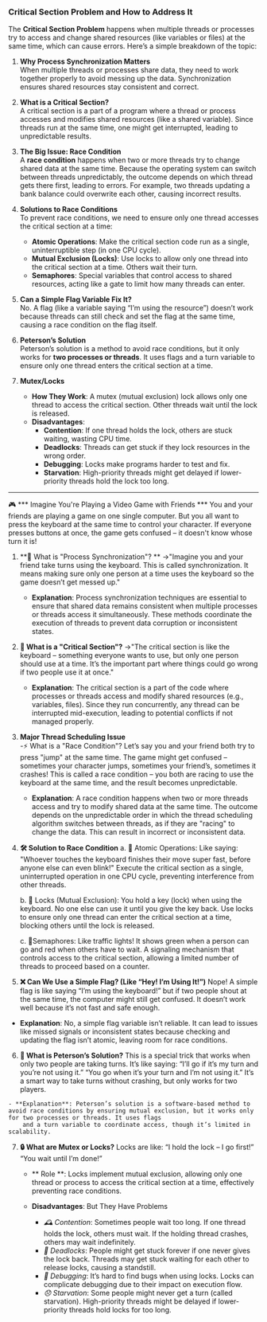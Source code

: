 ### Critical Section Problem and How to Address It



The **Critical Section Problem** happens when multiple threads or processes try to access and change shared resources (like variables or files) at the same time, which can cause errors. Here’s a simple breakdown of the topic:

1. **Why Process Synchronization Matters**  
   When multiple threads or processes share data, they need to work together properly to avoid messing up the data. Synchronization ensures shared resources stay consistent and correct.

2. **What is a Critical Section?**  
   A critical section is a part of a program where a thread or process accesses and modifies shared resources (like a shared variable). Since threads run at the same time, one might get interrupted, leading to unpredictable results.

3. **The Big Issue: Race Condition**  
   A **race condition** happens when two or more threads try to change shared data at the same time. Because the operating system can switch between threads unpredictably, the outcome depends on which thread gets there first, leading to errors. For example, two threads updating a bank balance could overwrite each other, causing incorrect results.

4. **Solutions to Race Conditions**  
   To prevent race conditions, we need to ensure only one thread accesses the critical section at a time:  
   - **Atomic Operations**: Make the critical section code run as a single, uninterruptible step (in one CPU cycle).  
   - **Mutual Exclusion (Locks)**: Use locks to allow only one thread into the critical section at a time. Others wait their turn.  
   - **Semaphores**: Special variables that control access to shared resources, acting like a gate to limit how many threads can enter.

5. **Can a Simple Flag Variable Fix It?**  
   No. A flag (like a variable saying “I’m using the resource”) doesn’t work because threads can still check and set the flag at the same time, causing a race condition on the flag itself.

6. **Peterson’s Solution**  
   Peterson’s solution is a method to avoid race conditions, but it only works for **two processes or threads**. It uses flags and a turn variable to ensure only one thread enters the critical section at a time.

7. **Mutex/Locks**  
   - **How They Work**: A mutex (mutual exclusion) lock allows only one thread to access the critical section. Other threads wait until the lock is released.  
   - **Disadvantages**:  
     - **Contention**: If one thread holds the lock, others are stuck waiting, wasting CPU time.  
     - **Deadlocks**: Threads can get stuck if they lock resources in the wrong order.  
     - **Debugging**: Locks make programs harder to test and fix.  
     - **Starvation**: High-priority threads might get delayed if lower-priority threads hold the lock too long.



---

🎮 *** Imagine You're Playing a Video Game with Friends ***
       You and your friends are playing a game on one single computer. But you all want to press the keyboard at the same time to control your character. If everyone presses buttons
       at once, the game gets confused – it doesn't know whose turn it is!

1. **🧩 What is "Process Synchronization"? **
     ->"Imagine you and your friend take turns using the keyboard. This is called synchronization. It means making sure only one person at a time uses the keyboard so the game 
        doesn’t get messed up." 

   - **Explanation**: Process synchronization techniques are essential to ensure that shared data remains consistent when multiple processes or threads access it simultaneously.
       These methods coordinate the execution of threads to prevent data corruption or inconsistent states.

2. **🚪 What is a "Critical Section"?** 
     ->"The critical section is like the keyboard – something everyone wants to use, but only one person should use at a time. It’s the important part where things could go wrong
        if two people use it at once."

   - **Explanation**: The critical section is a part of the code where processes or threads access and modify shared resources (e.g., variables, files). Since they run concurrently,
       any thread can be interrupted mid-execution, leading to potential conflicts if not managed properly.   

3. **Major Thread Scheduling Issue**  
     -⚡ What is a "Race Condition"?
         Let’s say you and your friend both try to press "jump" at the same time. The game might get confused – sometimes your character jumps, sometimes your friend’s, sometimes it
         crashes! This is called a race condition – you both are racing to use the keyboard at the same time, and the result becomes unpredictable.

     - **Explanation**: A race condition happens when two or more threads access and try to modify shared data at the same time. The outcome depends on the unpredictable order in
         which the thread scheduling algorithm switches between threads, as if they are "racing" to change the data. This can result in incorrect or inconsistent data.

4. **🛠 Solution to Race Condition** 
     a. 🧨 Atomic Operations:
         Like saying: "Whoever touches the keyboard finishes their move super fast, before anyone else can even blink!"
         Execute the critical section as a single, uninterrupted operation in one CPU cycle, preventing interference from other threads.

     b. 🔐 Locks (Mutual Exclusion):
        You hold a key (lock) when using the keyboard. No one else can use it until you give the key back.
        Use locks to ensure only one thread can enter the critical section at a time, blocking others until the lock is released.

     c. 🚦Semaphores:
         Like traffic lights! It shows green when a person can go and red when others have to wait.
         A signaling mechanism that controls access to the critical section, allowing a limited number of threads to proceed based on a counter.

 5. **❌ Can We Use a Simple Flag? (Like “Hey! I’m Using It!”)**
       Nope! A simple flag is like saying “I’m using the keyboard!” but if two people shout at the same time, the computer might still get confused. It doesn’t work well because it’s not
       fast and safe enough.

   - **Explanation**: No, a simple flag variable isn’t reliable. It can lead to issues like missed signals or inconsistent states because checking and updating the flag isn’t atomic,
       leaving room for race conditions.

  6. **👫 What is Peterson’s Solution?**
        This is a special trick that works when only two people are taking turns. It’s like saying:
        “I’ll go if it’s my turn and you’re not using it.”
        “You go when it’s your turn and I’m not using it.”
        It’s a smart way to take turns without crashing, but only works for two players.

    - **Explanation**: Peterson’s solution is a software-based method to avoid race conditions by ensuring mutual exclusion, but it works only for two processes or threads. It uses flags
        and a turn variable to coordinate access, though it’s limited in scalability.

  7. **🔒 What are Mutex or Locks?**
        Locks are like:
        “I hold the lock – I go first!”
        “You wait until I’m done!”

        - ** Role **: Locks implement mutual exclusion, allowing only one thread or process to access the critical section at a time, effectively preventing race conditions.

        - **Disadvantages**: But They Have Problems
           - *🕰 Contention*: Sometimes people wait too long. If one thread holds the lock, others must wait. If the holding thread crashes, others may wait indefinitely. 
           - *🚫 Deadlocks*: People might get stuck forever if one never gives the lock back. Threads may get stuck waiting for each other to release locks, causing a standstill.  
           - *🧠 Debugging*: It’s hard to find bugs when using locks. Locks can complicate debugging due to their impact on execution flow.  
           - *😞 Starvation*: Some people might never get a turn (called starvation). High-priority threads might be delayed if lower-priority threads hold locks for too long.


